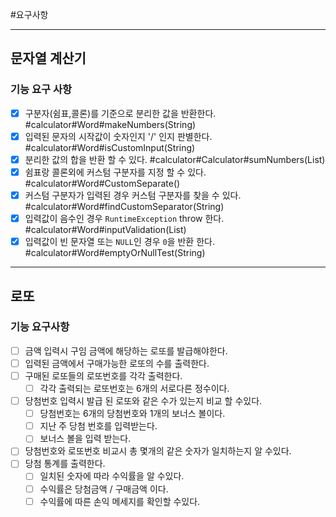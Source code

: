 #요구사항

-----

## 문자열 계산기
### 기능 요구 사항
 - [x] 구분자(쉼표,콜론)를 기준으로 분리한 값을 반환한다. #calculator#Word#makeNumbers(String)
 - [x] 입력된 문자의 시작값이 숫자인지 '/' 인지 판별한다. #calculator#Word#isCustomInput(String)
 - [x] 분리한 값의 합을 반환 할 수 있다. #calculator#Calculator#sumNumbers(List)
 - [x] 쉼표랑 콜론외에 커스텀 구분자를 지정 할 수 있다. #calculator#Word#CustomSeparate()
 - [x] 커스텀 구분자가 입력된 경우 커스텀 구분자를 찾을 수 있다. #calculator#Word#findCustomSeparator(String)
 - [x] 입력값이 음수인 경우 `RuntimeException` throw 한다. #calculator#Word#inputValidation(List)
 - [x] 입력값이 빈 문자열 또는 `NULL`인 경우 `0`을 반환 한다. #calculator#Word#emptyOrNullTest(String)

----------

## 로또
### 기능 요구사항

- [ ] 금액 입력시 구임 금액에 해당하는 로또를 발급해야한다.
- [ ] 입력된 금액에서 구매가능한 로또의 수를 출력한다.
- [ ] 구매된 로또들의 로또번호를 각각 출력한다.
   - [ ] 각각 출력되는 로또번호는 6개의 서로다른 정수이다.
- [ ] 당첨번호 입력시 발급 된 로또와 같은 수가 있는지 비교 할 수있다.
   - [ ] 당첨번호는 6개의 당첨번호와 1개의 보너스 볼이다.
   - [ ] 지난 주 당첨 번호를 입력받는다.
   - [ ] 보너스 볼을 입력 받는다.
- [ ] 당첨번호와 로또번호 비교시 총 몇개의 같은 숫자가 일치하는지 알 수있다.
- [ ] 당첨 통계를 출력한다.
  - [ ] 일치된 숫자에 따라 수익률을 알 수있다.
  - [ ] 수익률은 당첨금액 / 구매금액 이다.
  - [ ] 수익률에 따른 손익 메세지를 확인할 수있다.   